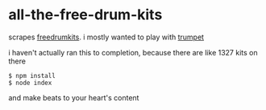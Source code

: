 # all-the-free-drum-kits

scrapes [freedrumkits](http://www.freedrumkits.net/). i mostly wanted to play with [trumpet](https://github.com/substack/node-trumpet)

i haven't actually ran this to completion, because there are like 1327 kits on there

```
$ npm install
$ node index
```

and make beats to your heart's content
